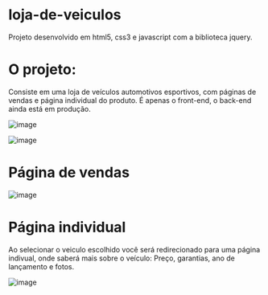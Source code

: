 # loja-de-veiculos

Projeto desenvolvido em html5, css3 e javascript com a biblioteca jquery.

# O projeto:

Consiste em uma loja de veículos automotivos esportivos, com páginas de vendas e página individual do produto. 
É apenas o front-end, o back-end ainda está em produção. 



![image](https://user-images.githubusercontent.com/60331806/84337316-a2d7e980-ab6f-11ea-9358-1e6dad08720b.png)


![image](https://user-images.githubusercontent.com/60331806/84337506-17128d00-ab70-11ea-8e16-3449062135ab.png)

# Página de vendas


![image](https://user-images.githubusercontent.com/60331806/84337576-445f3b00-ab70-11ea-94b4-c7625c9b1230.png)

# Página individual

Ao selecionar o veiculo escolhido você será redirecionado para uma página indivual, onde saberá mais sobre o veículo: Preço, garantias, ano de lançamento e fotos.

![image](https://user-images.githubusercontent.com/60331806/84337656-7d97ab00-ab70-11ea-803c-f2f9f6031661.png)
